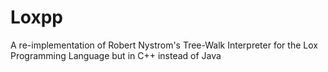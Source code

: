 # Loxpp
A re-implementation of Robert Nystrom's Tree-Walk Interpreter for the Lox Programming Language but in C++ instead of Java
